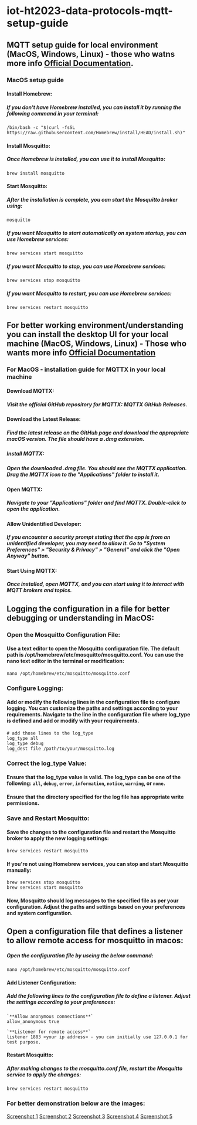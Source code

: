 # iot-ht2023-data-protocols-mqtt-setup-guide
## MQTT setup guide for local environment (MacOS, Windows, Linux) - those who watns more info [Official Documentation](https://mosquitto.org/download/).
### **MacOS setup guide**
#### Install Homebrew:
##### If you don't have Homebrew installed, you can install it by running the following command in your terminal: 
```
/bin/bash -c "$(curl -fsSL https://raw.githubusercontent.com/Homebrew/install/HEAD/install.sh)"
```
#### **Install Mosquitto:**
##### Once Homebrew is installed, you can use it to install Mosquitto:
```
brew install mosquitto
```
#### **Start Mosquitto:**
##### After the installation is complete, you can start the Mosquitto broker using: 
```
mosquitto
```
##### **If you want Mosquitto to start automatically on system startup, you can use Homebrew services:**
```
brew services start mosquitto
```
##### **If you want Mosquitto to stop, you can use Homebrew services:**
```
brew services stop mosquitto
```

##### **If you want Mosquitto to restart, you can use Homebrew services:**
```
brew services restart mosquitto
```

## For better working environment/understanding you can install the desktop UI for your local machine (MacOS, Windows, Linux) - Those who wants more info [Official Documentation](https://mqttx.app/)
### For MacOS - installation guide for MQTTX in your local machine
#### **Download MQTTX:**
##### Visit the official GitHub repository for MQTTX: MQTTX GitHub Releases.

#### **Download the Latest Release:**
##### Find the latest release on the GitHub page and download the appropriate macOS version. The file should have a .dmg extension.

##### **Install MQTTX:**
##### Open the downloaded .dmg file. You should see the MQTTX application. Drag the MQTTX icon to the "Applications" folder to install it.

#### **Open MQTTX:**
##### Navigate to your "Applications" folder and find MQTTX. Double-click to open the application.

#### **Allow Unidentified Developer:**
##### If you encounter a security prompt stating that the app is from an unidentified developer, you may need to allow it. Go to "System Preferences" > "Security & Privacy" > "General" and click the "Open Anyway" button.

#### **Start Using MQTTX:**
##### Once installed, open MQTTX, and you can start using it to interact with MQTT brokers and topics.

## **Logging the configuration in a file for better debugging or understanding in MacOS:**
### **Open the Mosquitto Configuration File:**
#### Use a text editor to open the Mosquitto configuration file. The default path is /opt/homebrew/etc/mosquitto/mosquitto.conf. You can use the nano text editor in the terminal or modification:
```
nano /opt/homebrew/etc/mosquitto/mosquitto.conf

```
### **Configure Logging:**
#### Add or modify the following lines in the configuration file to configure logging. You can customize the paths and settings according to your requirements. Navigate to the line in the configuration file where **log_type** is defined and add or modify with your requirements.
```
# add those lines to the log_type
log_type all
log_type debug
log_dest file /path/to/your/mosquitto.log

```
### **Correct the log_type Value:**
#### Ensure that the log_type value is valid. The **log_type** can be one of the following: `all`, `debug`, `error`, `information`, `notice`, `warning`, or `none`.

#### Ensure that the directory specified for the log file has appropriate write permissions.
### **Save and Restart Mosquitto:**
#### Save the changes to the configuration file and restart the Mosquitto broker to apply the new logging settings:
```
brew services restart mosquitto
```
#### If you're not using Homebrew services, you can stop and start Mosquitto manually:
```
brew services stop mosquitto
brew services start mosquitto

```
#### Now, Mosquitto should log messages to the specified file as per your configuration. Adjust the paths and settings based on your preferences and system configuration.

## **Open a configuration file that defines a listener to allow remote access for mosquitto in macos:**
##### **Open the configuration file by useing the below command:**
```
nano /opt/homebrew/etc/mosquitto/mosquitto.conf

```
#### **Add Listener Configuration:**
##### Add the following lines to the configuration file to define a listener. Adjust the settings according to your preferences:
```
`**Allow anonymous connections**`
allow_anonymous true

`**Listener for remote access**`
listener 1883 <your ip address> - you can initially use 127.0.0.1 for test purpose.

```
#### **Restart Mosquitto:**
##### After making changes to the mosquitto.conf file, restart the Mosquitto service to apply the changes:
```
brew services restart mosquitto

```
### For better demonstration below are the images:
[Screenshot 1](images/MQTTX_1.png)
[Screenshot 2](images/MQTTX_2.png)
[Screenshot 3](images/MQTTX_3.png)
[Screenshot 4](images/MQTTX_4.png)
[Screenshot 5](images/Log_1.png)